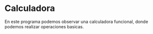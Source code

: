 # Calculadora

En este programa podemos observar una calculadora funcional, donde podemos realizar operaciones basicas.
